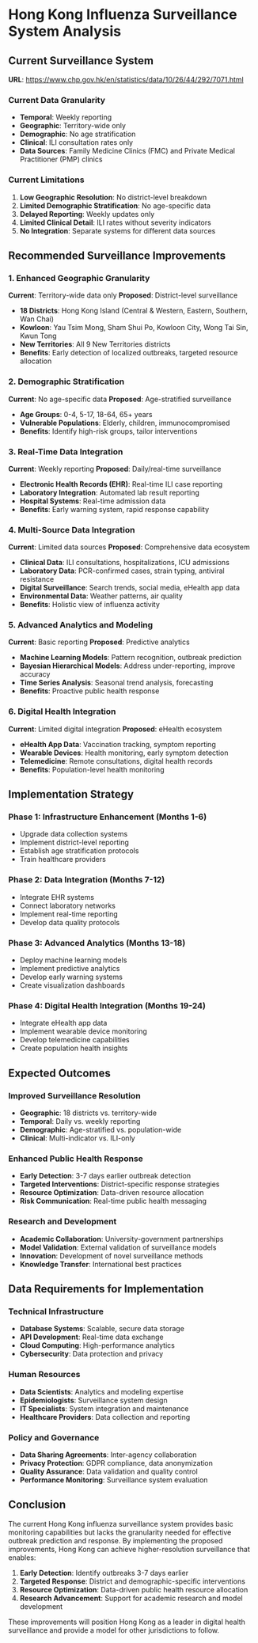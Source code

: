 # Hong Kong Influenza Surveillance System Analysis

## Current Surveillance System
**URL**: https://www.chp.gov.hk/en/statistics/data/10/26/44/292/7071.html

### Current Data Granularity
- **Temporal**: Weekly reporting
- **Geographic**: Territory-wide only
- **Demographic**: No age stratification
- **Clinical**: ILI consultation rates only
- **Data Sources**: Family Medicine Clinics (FMC) and Private Medical Practitioner (PMP) clinics

### Current Limitations
1. **Low Geographic Resolution**: No district-level breakdown
2. **Limited Demographic Stratification**: No age-specific data
3. **Delayed Reporting**: Weekly updates only
4. **Limited Clinical Detail**: ILI rates without severity indicators
5. **No Integration**: Separate systems for different data sources

## Recommended Surveillance Improvements

### 1. Enhanced Geographic Granularity
**Current**: Territory-wide data only
**Proposed**: District-level surveillance
- **18 Districts**: Hong Kong Island (Central & Western, Eastern, Southern, Wan Chai)
- **Kowloon**: Yau Tsim Mong, Sham Shui Po, Kowloon City, Wong Tai Sin, Kwun Tong
- **New Territories**: All 9 New Territories districts
- **Benefits**: Early detection of localized outbreaks, targeted resource allocation

### 2. Demographic Stratification
**Current**: No age-specific data
**Proposed**: Age-stratified surveillance
- **Age Groups**: 0-4, 5-17, 18-64, 65+ years
- **Vulnerable Populations**: Elderly, children, immunocompromised
- **Benefits**: Identify high-risk groups, tailor interventions

### 3. Real-Time Data Integration
**Current**: Weekly reporting
**Proposed**: Daily/real-time surveillance
- **Electronic Health Records (EHR)**: Real-time ILI case reporting
- **Laboratory Integration**: Automated lab result reporting
- **Hospital Systems**: Real-time admission data
- **Benefits**: Early warning system, rapid response capability

### 4. Multi-Source Data Integration
**Current**: Limited data sources
**Proposed**: Comprehensive data ecosystem
- **Clinical Data**: ILI consultations, hospitalizations, ICU admissions
- **Laboratory Data**: PCR-confirmed cases, strain typing, antiviral resistance
- **Digital Surveillance**: Search trends, social media, eHealth app data
- **Environmental Data**: Weather patterns, air quality
- **Benefits**: Holistic view of influenza activity

### 5. Advanced Analytics and Modeling
**Current**: Basic reporting
**Proposed**: Predictive analytics
- **Machine Learning Models**: Pattern recognition, outbreak prediction
- **Bayesian Hierarchical Models**: Address under-reporting, improve accuracy
- **Time Series Analysis**: Seasonal trend analysis, forecasting
- **Benefits**: Proactive public health response

### 6. Digital Health Integration
**Current**: Limited digital integration
**Proposed**: eHealth ecosystem
- **eHealth App Data**: Vaccination tracking, symptom reporting
- **Wearable Devices**: Health monitoring, early symptom detection
- **Telemedicine**: Remote consultations, digital health records
- **Benefits**: Population-level health monitoring

## Implementation Strategy

### Phase 1: Infrastructure Enhancement (Months 1-6)
- Upgrade data collection systems
- Implement district-level reporting
- Establish age stratification protocols
- Train healthcare providers

### Phase 2: Data Integration (Months 7-12)
- Integrate EHR systems
- Connect laboratory networks
- Implement real-time reporting
- Develop data quality protocols

### Phase 3: Advanced Analytics (Months 13-18)
- Deploy machine learning models
- Implement predictive analytics
- Develop early warning systems
- Create visualization dashboards

### Phase 4: Digital Health Integration (Months 19-24)
- Integrate eHealth app data
- Implement wearable device monitoring
- Develop telemedicine capabilities
- Create population health insights

## Expected Outcomes

### Improved Surveillance Resolution
- **Geographic**: 18 districts vs. territory-wide
- **Temporal**: Daily vs. weekly reporting
- **Demographic**: Age-stratified vs. population-wide
- **Clinical**: Multi-indicator vs. ILI-only

### Enhanced Public Health Response
- **Early Detection**: 3-7 days earlier outbreak detection
- **Targeted Interventions**: District-specific response strategies
- **Resource Optimization**: Data-driven resource allocation
- **Risk Communication**: Real-time public health messaging

### Research and Development
- **Academic Collaboration**: University-government partnerships
- **Model Validation**: External validation of surveillance models
- **Innovation**: Development of novel surveillance methods
- **Knowledge Transfer**: International best practices

## Data Requirements for Implementation

### Technical Infrastructure
- **Database Systems**: Scalable, secure data storage
- **API Development**: Real-time data exchange
- **Cloud Computing**: High-performance analytics
- **Cybersecurity**: Data protection and privacy

### Human Resources
- **Data Scientists**: Analytics and modeling expertise
- **Epidemiologists**: Surveillance system design
- **IT Specialists**: System integration and maintenance
- **Healthcare Providers**: Data collection and reporting

### Policy and Governance
- **Data Sharing Agreements**: Inter-agency collaboration
- **Privacy Protection**: GDPR compliance, data anonymization
- **Quality Assurance**: Data validation and quality control
- **Performance Monitoring**: Surveillance system evaluation

## Conclusion

The current Hong Kong influenza surveillance system provides basic monitoring capabilities but lacks the granularity needed for effective outbreak prediction and response. By implementing the proposed improvements, Hong Kong can achieve higher-resolution surveillance that enables:

1. **Early Detection**: Identify outbreaks 3-7 days earlier
2. **Targeted Response**: District and demographic-specific interventions
3. **Resource Optimization**: Data-driven public health resource allocation
4. **Research Advancement**: Support for academic research and model development

These improvements will position Hong Kong as a leader in digital health surveillance and provide a model for other jurisdictions to follow.
